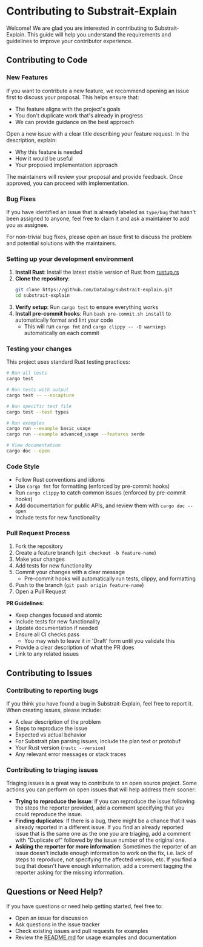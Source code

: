 # Contributing to Substrait-Explain

Welcome! We are glad you are interested in contributing to Substrait-Explain. This guide will help you understand the requirements and guidelines to improve your contributor experience.

## Contributing to Code

### New Features

If you want to contribute a new feature, we recommend opening an issue first to discuss your proposal. This helps ensure that:

- The feature aligns with the project's goals
- You don't duplicate work that's already in progress
- We can provide guidance on the best approach

Open a new issue with a clear title describing your feature request. In the description, explain:

- Why this feature is needed
- How it would be useful
- Your proposed implementation approach

The maintainers will review your proposal and provide feedback. Once approved, you can proceed with implementation.

### Bug Fixes

If you have identified an issue that is already labeled as `type/bug` that hasn't been assigned to anyone, feel free to claim it and ask a maintainer to add you as assignee.

For non-trivial bug fixes, please open an issue first to discuss the problem and potential solutions with the maintainers.

### Setting up your development environment

1. **Install Rust**: Install the latest stable version of Rust from [rustup.rs](https://rustup.rs/)
2. **Clone the repository**:
   ```bash
   git clone https://github.com/DataDog/substrait-explain.git
   cd substrait-explain
   ```
3. **Verify setup**: Run `cargo test` to ensure everything works
4. **Install pre-commit hooks**: Run `bash pre-commit.sh install` to automatically format and lint your code
   - This will run `cargo fmt` and `cargo clippy -- -D warnings` automatically on each commit

### Testing your changes

This project uses standard Rust testing practices:

```bash
# Run all tests
cargo test

# Run tests with output
cargo test -- --nocapture

# Run specific test file
cargo test --test types

# Run examples
cargo run --example basic_usage
cargo run --example advanced_usage --features serde

# View documentation
cargo doc --open
```

### Code Style

- Follow Rust conventions and idioms
- Use `cargo fmt` for formatting (enforced by pre-commit hooks)
- Run `cargo clippy` to catch common issues (enforced by pre-commit hooks)
- Add documentation for public APIs, and review them with `cargo doc --open`
- Include tests for new functionality

### Pull Request Process

1. Fork the repository
2. Create a feature branch (`git checkout -b feature-name`)
3. Make your changes
4. Add tests for new functionality
5. Commit your changes with a clear message
   - Pre-commit hooks will automatically run tests, clippy, and formatting
6. Push to the branch (`git push origin feature-name`)
7. Open a Pull Request

**PR Guidelines:**

- Keep changes focused and atomic
- Include tests for new functionality
- Update documentation if needed
- Ensure all CI checks pass
  - You may wish to leave it in 'Draft' form until you validate this
- Provide a clear description of what the PR does
- Link to any related issues

## Contributing to Issues

### Contributing to reporting bugs

If you think you have found a bug in Substrait-Explain, feel free to report it. When creating issues, please include:

- A clear description of the problem
- Steps to reproduce the issue
- Expected vs actual behavior
- For Substrait plan parsing issues, include the plan text or protobuf
- Your Rust version (`rustc --version`)
- Any relevant error messages or stack traces

### Contributing to triaging issues

Triaging issues is a great way to contribute to an open source project. Some actions you can perform on open issues that will help address them sooner:

- **Trying to reproduce the issue**: If you can reproduce the issue following the steps the reporter provided, add a comment specifying that you could reproduce the issue.
- **Finding duplicates**: If there is a bug, there might be a chance that it was already reported in a different issue. If you find an already reported issue that is the same one as the one you are triaging, add a comment with "Duplicate of" followed by the issue number of the original one.
- **Asking the reporter for more information**: Sometimes the reporter of an issue doesn't include enough information to work on the fix, i.e. lack of steps to reproduce, not specifying the affected version, etc. If you find a bug that doesn't have enough information, add a comment tagging the reporter asking for the missing information.

## Questions or Need Help?

If you have questions or need help getting started, feel free to:

- Open an issue for discussion
- Ask questions in the issue tracker
- Check existing issues and pull requests for examples
- Review the [README.md](https://github.com/DataDog/substrait-explain/blob/main/README.md) for usage examples and documentation
